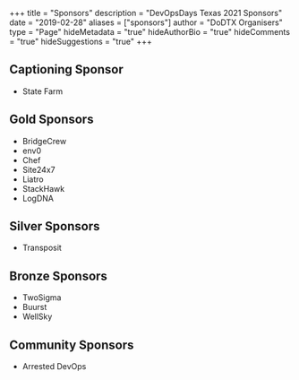 +++
title = "Sponsors"
description = "DevOpsDays Texas 2021 Sponsors"
date = "2019-02-28"
aliases = ["sponsors"]
author = "DoDTX Organisers"
type = "Page"
hideMetadata = "true"
hideAuthorBio = "true"
hideComments = "true"
hideSuggestions = "true"
+++

## Captioning Sponsor

- State Farm

## Gold Sponsors

- BridgeCrew
- env0
- Chef
- Site24x7
- Liatro
- StackHawk
- LogDNA

## Silver Sponsors

- Transposit

## Bronze Sponsors

- TwoSigma
- Buurst
- WellSky

## Community Sponsors

- Arrested DevOps